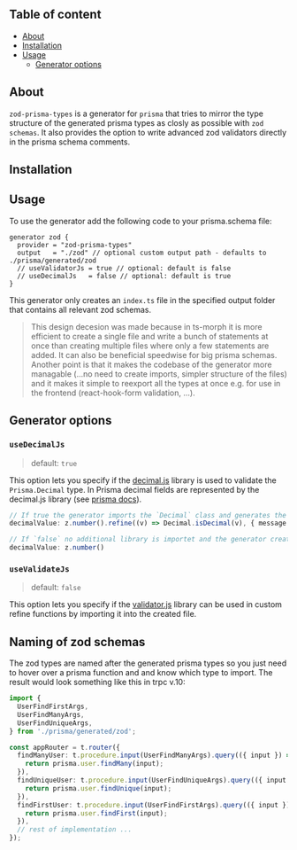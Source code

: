 ## Table of content

* [About](#about)
* [Installation](#installation)
* [Usage](#usage)
  - [Generator options](#generator-options)


## About

`zod-prisma-types` is a generator for `prisma` that tries to mirror the type structure of the generated prisma types as closly as possible with `zod schemas`. It also provides the option to write advanced zod validators directly in the prisma schema comments.

## Installation

## Usage

To use the generator add the following code to your prisma.schema file:

```prisma
generator zod {
  provider = "zod-prisma-types"
  output   = "./zod" // optional custom output path - defaults to ./prisma/generated/zod
  // useValidatorJs = true // optional: default is false
  // useDecimalJs   = false // optional: default is true
}
```

This generator only creates an `index.ts` file in the specified output folder that contains all relevant zod schemas. 

> This design decesion was made because in ts-morph it is more efficient to create a single file and write a bunch of statements at once than creating multiple files where only a few statements are added. It can also be beneficial speedwise for big prisma schemas. Another point is that it makes the codebase of the generator more managable (...no need to create imports, simpler structure of the files) and it makes it simple to reexport all the types at once e.g. for use in the frontend (react-hook-form validation, ...).

## Generator options

### `useDecimalJs`

> default: `true`

This option lets you specify if the [decimal.js](https://mikemcl.github.io/decimal.js/) library is used to validate the `Prisma.Decimal` type. In Prisma decimal fields are represented by the decimal.js library (see [prisma docs](https://www.prisma.io/docs/concepts/components/prisma-client/working-with-fields#working-with-decimal)). 

```ts
// If true the generator imports the `Decimal` class and generates the following output:
decimalValue: z.number().refine((v) => Decimal.isDecimal(v), { message: 'Must be a Decimal' }),

// If `false` no additional library is importet and the generator creates the following output:
decimalValue: z.number()
```

### `useValidateJs`

> default: `false`

This option lets you specify if the [validator.js](https://github.com/validatorjs/validator.js) library can be used in custom refine functions by importing it into the created file.



## Naming of zod schemas

The zod types are named after the generated prisma types so you just need to hover over a prisma function and and know which type to import. The result would look something like this in trpc v.10:
```ts
import {
  UserFindFirstArgs,
  UserFindManyArgs,
  UserFindUniqueArgs,
} from './prisma/generated/zod';

const appRouter = t.router({
  findManyUser: t.procedure.input(UserFindManyArgs).query(({ input }) => {
    return prisma.user.findMany(input);
  }),
  findUniqueUser: t.procedure.input(UserFindUniqueArgs).query(({ input }) => {
    return prisma.user.findUnique(input);
  }),
  findFirstUser: t.procedure.input(UserFindFirstArgs).query(({ input }) => {
    return prisma.user.findFirst(input);
  }),
  // rest of implementation ...
});
```
